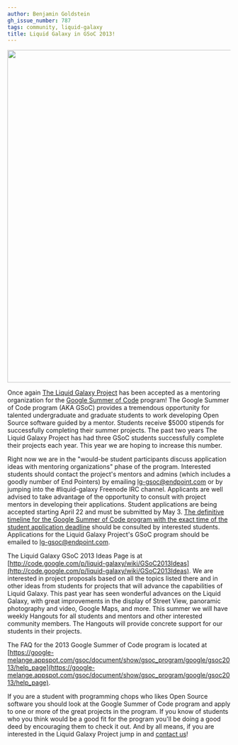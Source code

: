 ```yaml
---
author: Benjamin Goldstein
gh_issue_number: 787
tags: community, liquid-galaxy
title: Liquid Galaxy in GSoC 2013!
---
```


<img alt="" border="0" src="/blog/2013/04/10/liquid-galaxy-in-gsoc-2013/image-0.jpeg" style="width: 750px;"/>

Once again [The Liquid Galaxy Project](http://code.google.com/p/liquid-galaxy) has been accepted as a mentoring organization for the [Google Summer of Code](http://www.google-melange.com/gsoc/homepage/google/gsoc2013) program! The Google Summer of Code program (AKA GSoC) provides a tremendous opportunity for talented undergraduate and graduate students to work developing Open Source software guided by a mentor. Students receive $5000 stipends for successfully completing their summer projects. The past two years The Liquid Galaxy Project has had three GSoC students successfully complete their projects each year. This year we are hoping to increase this number.

Right now we are in the "would-be student participants discuss application ideas with mentoring organizations" phase of the program. Interested students should contact the project's mentors and admins (which includes a goodly number of End Pointers) by emailing lg-gsoc@endpoint.com or by jumping into the #liquid-galaxy Freenode IRC channel. Applicants are well advised to take advantage of the opportunity to consult with project mentors in developing their applications. Student applications are being accepted starting April 22 and must be submitted by May 3. [The definitive timeline for the Google Summer of Code program with the exact time of the student application deadline](http://www.google-melange.com/gsoc/events/google/gsoc2013) should be consulted by interested students. Applications for the Liquid Galaxy Project's GSoC program should be emailed to [lg-gsoc@endpoint.com](mailto:lg-gsoc@endpoint.com).

The Liquid Galaxy GSoC 2013 Ideas Page is at [http://code.google.com/p/liquid-galaxy/wiki/GSoC2013Ideas](http://code.google.com/p/liquid-galaxy/wiki/GSoC2013Ideas). We are interested in project proposals based on all the topics listed there and in other ideas from students for projects that will advance the capabilities of Liquid Galaxy. This past year has seen wonderful advances on the Liquid Galaxy, with great improvements in the display of Street View, panoramic photography and video, Google Maps, and more. This summer we will have weekly Hangouts for all students and mentors and other interested community members. The Hangouts will provide concrete support for our students in their projects.

The FAQ for the 2013 Google Summer of Code program is located at [https://google-melange.appspot.com/gsoc/document/show/gsoc_program/google/gsoc2013/help_page](https://google-melange.appspot.com/gsoc/document/show/gsoc_program/google/gsoc2013/help_page).

If you are a student with programming chops who likes Open Source software you should look at the Google Summer of Code program and apply to one or more of the great projects in the program. If you know of students who you think would be a good fit for the program you'll be doing a good deed by encouraging them to check it out. And by all means, if you are interested in the Liquid Galaxy Project jump in and [contact us](mailto:lg-gsoc@endpoint.com)!
